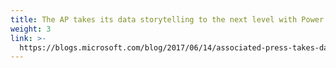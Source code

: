 ```yaml
---
title: The AP takes its data storytelling to the next level with Power BI
weight: 3
link: >-
  https://blogs.microsoft.com/blog/2017/06/14/associated-press-takes-data-storytelling-next-level-microsoft-power-bi/
---
```



